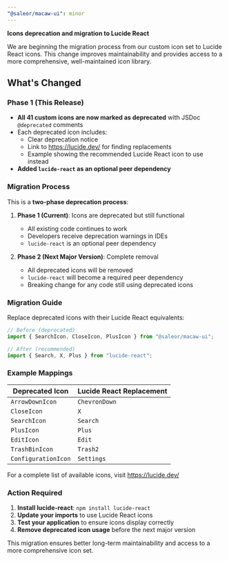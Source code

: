 ```yaml
---
"@saleor/macaw-ui": minor
---
```


**Icons deprecation and migration to Lucide React**

We are beginning the migration process from our custom icon set to Lucide React icons. This change improves maintainability and provides access to a more comprehensive, well-maintained icon library.

## What's Changed

### Phase 1 (This Release)

- **All 41 custom icons are now marked as deprecated** with JSDoc `@deprecated` comments
- Each deprecated icon includes:
  - Clear deprecation notice
  - Link to https://lucide.dev/ for finding replacements
  - Example showing the recommended Lucide React icon to use instead
- **Added `lucide-react` as an optional peer dependency**

### Migration Process

This is a **two-phase deprecation process**:

1. **Phase 1 (Current)**: Icons are deprecated but still functional

   - All existing code continues to work
   - Developers receive deprecation warnings in IDEs
   - `lucide-react` is an optional peer dependency

2. **Phase 2 (Next Major Version)**: Complete removal
   - All deprecated icons will be removed
   - `lucide-react` will become a required peer dependency
   - Breaking change for any code still using deprecated icons

### Migration Guide

Replace deprecated icons with their Lucide React equivalents:

```typescript
// Before (deprecated)
import { SearchIcon, CloseIcon, PlusIcon } from "@saleor/macaw-ui";

// After (recommended)
import { Search, X, Plus } from "lucide-react";
```

### Example Mappings

| Deprecated Icon     | Lucide React Replacement |
| ------------------- | ------------------------ |
| `ArrowDownIcon`     | `ChevronDown`            |
| `CloseIcon`         | `X`                      |
| `SearchIcon`        | `Search`                 |
| `PlusIcon`          | `Plus`                   |
| `EditIcon`          | `Edit`                   |
| `TrashBinIcon`      | `Trash2`                 |
| `ConfigurationIcon` | `Settings`               |

For a complete list of available icons, visit https://lucide.dev/

### Action Required

1. **Install lucide-react**: `npm install lucide-react`
2. **Update your imports** to use Lucide React icons
3. **Test your application** to ensure icons display correctly
4. **Remove deprecated icon usage** before the next major version

This migration ensures better long-term maintainability and access to a more comprehensive icon set.
